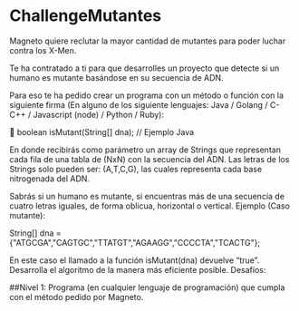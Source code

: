 # ChallengeMutantes
Magneto quiere reclutar la mayor cantidad de mutantes para poder luchar contra los X-Men.

Te ha contratado a ti para que desarrolles un proyecto que detecte si un humano
es mutante basándose en su secuencia de ADN.

Para eso te ha pedido crear un programa con un método o función con la siguiente
firma (En alguno de los siguiente lenguajes: Java / Golang / C-C++ / Javascript
(node) / Python / Ruby):

 boolean isMutant(String[] dna); // Ejemplo Java

En donde recibirás como parámetro un array de Strings que representan cada fila
de una tabla de (NxN) con la secuencia del ADN. Las letras de los Strings solo
pueden ser: (A,T,C,G), las cuales representa cada base nitrogenada del ADN.

Sabrás si un humano es mutante, si encuentras más de una secuencia de cuatro
letras iguales, de forma oblicua, horizontal o vertical. Ejemplo (Caso mutante):

String[] dna = {"ATGCGA","CAGTGC","TTATGT","AGAAGG","CCCCTA","TCACTG"};

En este caso el llamado a la función isMutant(dna) devuelve “true”. Desarrolla el
algoritmo de la manera más eficiente posible. Desafíos:

##Nivel 1:
Programa (en cualquier lenguaje de programación) que cumpla con el método
pedido por Magneto.
